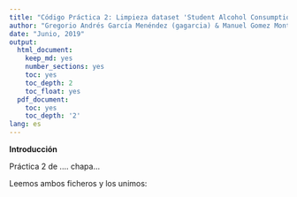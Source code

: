 ```yaml
---
title: "Código Práctica 2: Limpieza dataset 'Student Alcohol Consumption '"
author: "Gregorio Andrés García Menéndez (gagarcia) & Manuel Gomez Montero (megmontero)"
date: "Junio, 2019"
output:
  html_document:
    keep_md: yes
    number_sections: yes
    toc: yes
    toc_depth: 2
    toc_float: yes
  pdf_document:
    toc: yes
    toc_depth: '2'
lang: es
---
```








**Introducción**

Práctica 2 de .... chapa... 


Leemos ambos ficheros y los unimos:


